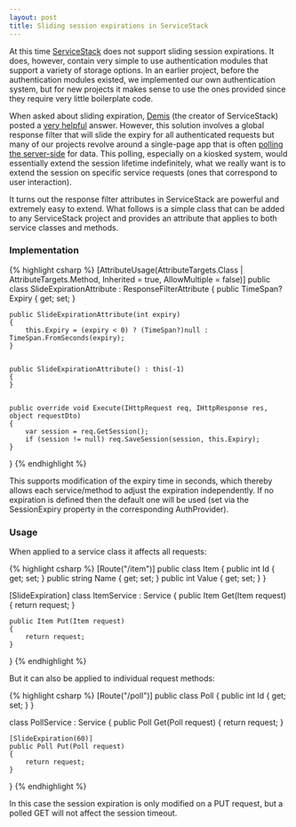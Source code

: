 ```yaml
---
layout: post
title: Sliding session expirations in ServiceStack
---
```


At this time [ServiceStack](http://www.servicestack.net) does not support sliding session expirations. 
It does, however, contain very simple to use authentication modules that support a variety of storage 
options. In an earlier project, before the authentication modules existed, we implemented our own 
authentication system, but for new projects it makes sense to use the ones provided since they require 
very little boilerplate code.

<!--break-->

When asked about sliding expiration, [Demis](https://twitter.com/demisbellot) (the creator of ServiceStack) posted a 
[very helpful](http://stackoverflow.com/questions/14857921/how-to-advance-the-session-timeout-in-servicestack) answer. 
However, this solution involves a global response filter that will slide the expiry for all authenticated requests 
but many of our projects revolve around a single-page app that is often 
[polling the server-side](http://blog.teadriven.me.uk/2012/03/time-for-rest.html) for data. 
This polling, especially on a kiosked system, would essentially extend the session lifetime indefinitely, 
what we really want is to extend the session on specific service requests (ones that correspond to user interaction).

It turns out the response filter attributes in ServiceStack are powerful and extremely easy to extend. What follows 
is a simple class that can be added to any ServiceStack project and provides an attribute that applies to both 
service classes and methods.


### Implementation

{% highlight csharp %}
[AttributeUsage(AttributeTargets.Class | AttributeTargets.Method, Inherited = true, AllowMultiple = false)]
public class SlideExpirationAttribute : ResponseFilterAttribute
{
	public TimeSpan? Expiry { get; set; }


	public SlideExpirationAttribute(int expiry)
	{
		this.Expiry = (expiry < 0) ? (TimeSpan?)null : TimeSpan.FromSeconds(expiry);
	}

	
	public SlideExpirationAttribute() : this(-1) 
	{
	}


	public override void Execute(IHttpRequest req, IHttpResponse res, object requestDto)
	{
		var session = req.GetSession();
		if (session != null) req.SaveSession(session, this.Expiry);
	}
}
{% endhighlight %}

This supports modification of the expiry time in seconds, which thereby allows each service/method
to adjust the expiration independently.
If no expiration is defined then the default one will be used (set via the SessionExpiry property 
in the corresponding AuthProvider).


### Usage

When applied to a service class it affects all requests:

{% highlight csharp %}
[Route("/item")]
public class Item
{
	public int Id 		{ get; set; }
	public string Name	{ get; set; }
	public int Value 	{ get; set; }
}

[SlideExpiration]
class ItemService : Service
{
	public Item Get(Item request)
	{
		return request;
	}


	public Item Put(Item request)
	{
		return request;
	}
}
{% endhighlight %}

But it can also be applied to individual request methods:

{% highlight csharp %}
[Route("/poll")]
public class Poll
{
	public int Id { get; set; }
}


class PollService : Service
{
	public Poll Get(Poll request)
	{
		return request;
	}


	[SlideExpiration(60)]
	public Poll Put(Poll request)
	{
		return request;
	}
}
{% endhighlight %}

In this case the session expiration is only modified on a PUT request, but a polled GET will 
not affect the session timeout.
